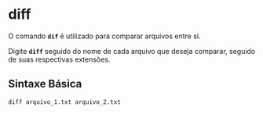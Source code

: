 # diff

O comando __`dif`__ é utilizado para comparar arquivos entre sí.

Digite __`diff`__ seguido do nome de cada arquivo que deseja comparar, seguido de suas respectivas  extensões.

## Sintaxe Básica

```
diff arquivo_1.txt arquivo_2.txt
```
